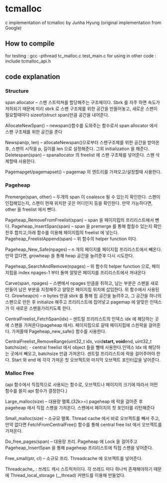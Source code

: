 # tcmalloc
c implementation of tcmalloc by Junha Hyung (original implementation from Google)

## How to compile
for testing : gcc -pthread tc_malloc.c test_main.c
for using in other code : include tcmalloc_api.h

## code explanation
### Structure
span allocator – 스팬 스트럭쳐를 할당해주는 구조체이다. Sbrk 를 자주 하면 속도가 저하되기 때문에 미리 sbrk 로 스팬 구조체를 위한 공간을 만들어놓고, 새로운 스팬이 필요할때마다 sizeof(struct span)만큼 공간을 내어준다.

AllocateNewSpan() – newspan()함수를 도와주는 함수로서 span allocator 에서 스팬 구조체를 위한 공간을 준다

Newspan(p, len) – allocateNewspan()으로부터 스팬구조체를 위한 공간을 받아온 후, 스팬의 시작을 p, 길이를 len 으로 설정해준다. 그외 initialization 을 해준다.
Deletespan(span) – spanallocator 의 freelist 에 스팬 구조체를 넣어준다. 스팬 삭제할때 사용한다.

Pagemapget/pagemapset() – pagemap 의 엔트리를 가져오고/설정할때 사용한다. 

### Pageheap
Premerge(span, other) – 두개의 span 이 coalesce 될 수 있는지 확인한다. 스팬이 인접해있는지, 스팬이 현재 위치한 곳은 어디인지 등을 확인한다. 만약 가능하다면, other 을 freelist 에서 뺀다.

Pageheap_RemoveFromFreelist(span) – span 을 페이지힙의 프리리스트에서 뺀다. Pageheap_InsertSpan(span) – span 을 premerge 를 통해 합칠수 있는지 확인한후 합치고,아래 함수를 이용해 페이지힙의 freelist 에 넣는다. Pageheap_FreelistAppend(span) – 위 함수의 helper function 이다.

Pageheap_New_Safe(npages) – n 개의 페이지를 페이지힙 프리리스트에서 빼온다. 만약 없다면, growheap 을 통해 heap 공간을 늘려준후 다시 시도한다.

Pageheap_SearchAndRemove(npages) – 위 함수의 helper function 으로, 페이지힙을 index npages-1 부터 돌며 알맞은 페이지를 프리리스트에서 꺼내온다

Carve(span, npages) – 스팬에서 npages 만큼을 취하고, 남는 부분은 스팬을 새로 만들어 남은 부분을 지정해주고 알맞은 페이지힙 위치에 삽입한다. 위 함수에서 사용된다. Growheap(n) – n bytes 만큼 sbrk 를 통해 힙 공간을 늘려주고, 그 공간을 하나의 스팬으로 만든 후 initialize 해주고 프리리스트에 집어넣고 pagemap 에 알맞은 인덱스가 이 새로운 스팬을가리키도록 한다.

CentralFreelist_FetchSpan(idx) – 센트럴 프리리스트의 인덱스 idx 에 해당하는 곳에 스팬을 가져온다(pageheap 에서). 페이지힙으로 갈때 페이지힙에 스핀락을 걸어준다. 가져올때 Pageheap_new_safe() 함수를 사용한다.

CentralFreelist_RemoveRange(uint32_t idx, void**start, void**end, uint32_t batchsize); - central freelist 에서 object 들을 뺄때 사용한다.인덱스 Idx 에 해당하는 곳에서 빼오고, batchsize 만큼 가져온다. 센트럴 프리리스트에 락을 걸어주어야 한다. Start 와 end 에 각각 가져온 첫 오브젝트와 마지막 오브젝트 포인터값을 넣어준다.

### Malloc Free
(api 함수에서 직접적으로 사용되는 함수로, 오브젝트나 페이지의 크기에 따라서 어떤 함수를 쓸지 api 함수가 결정한다.)

Large_malloc(size) – 대용량 맬록.(32k>=) pageheap 에 락을 걸어준 후 pageheap 에서 직접 스팬을 가져온다. 스팬에서 페이지의 첫 포인터를 리턴해준다

Small_malloc(size) – 소규모 맬록. Thread cache 에서 바로 오브젝트를 빼서 주고, 만약 없다면 FetchFromCentralFree() 함수를 통해 central free list 에서 오브젝트를 가져온다.

Do_free_pages(span) – 대용량 프리. Pageheap 에 Lock 을 걸어주고 Pageheap_InsertSpan 을 통해 pageheap 프리리스트에 직접 스팬을 넣어준다.

Free_small(ptr, cl) – 소규모 프리. Threadcache 에 오브젝트를 넣어준다.

Threadcache_ : 쓰레드 캐시 스트럭처이다. 각 쓰레드 마다 하나씩 존재해야하기 때문에 Thread_local_storage (__thread) 커맨드를 이용해 만들었다.
